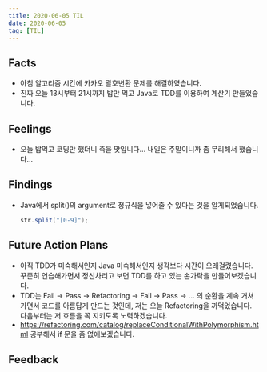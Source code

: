 ```yaml
---
title: 2020-06-05 TIL
date: 2020-06-05
tag: [TIL]
---
```


## Facts

- 아침 알고리즘 시간에 카카오 괄호변환 문제를 해결하였습니다.
- 진짜 오늘 13시부터 21시까지 밥만 먹고 Java로 TDD를 이용하여 계산기 만들었습니다.

## Feelings

- 오늘 밥먹고 코딩만 했더니 죽을 맛입니다... 내일은 주말이니까 좀 무리해서 했습니다...

## Findings

- Java에서 split()의 argument로 정규식을 넣어줄 수 있다는 것을 알게되었습니다.

    ```java
    str.split("[0-9]");
    ```

## Future Action Plans

- 아직 TDD가 미숙해서인지 Java 미숙해서인지 생각보다 시간이 오래걸렸습니다. 꾸준히 연습해가면서 정신차리고 보면 TDD를 하고 있는 손가락을 만들어보겠습니다.
- TDD는 Fail -> Pass -> Refactoring -> Fail -> Pass -> ... 의 순환을 계속 거쳐가면서 코드를 아름답게 만드는 것인데, 저는 오늘 Refactoring을 까먹었습니다. 다음부터는 저 흐름을 꼭 지키도록 노력하겠습니다.
- https://refactoring.com/catalog/replaceConditionalWithPolymorphism.html 공부해서 if 문을 좀 없애보겠습니다.

## Feedback
